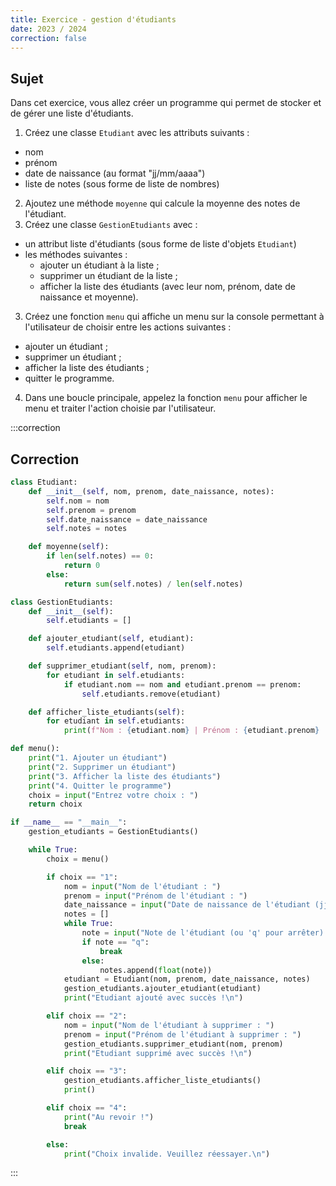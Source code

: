 ```yaml
---
title: Exercice - gestion d'étudiants
date: 2023 / 2024
correction: false
---
```


## Sujet

Dans cet exercice, vous allez créer un programme qui permet de stocker et de gérer une liste d'étudiants.

1. Créez une classe `Etudiant` avec les attributs suivants :
  - nom
  - prénom
  - date de naissance (au format "jj/mm/aaaa")
  - liste de notes (sous forme de liste de nombres)
2. Ajoutez une méthode `moyenne` qui calcule la moyenne des notes de l'étudiant.
3. Créez une classe `GestionEtudiants` avec :
  - un attribut liste d'étudiants (sous forme de liste d'objets `Etudiant`)
  - les méthodes suivantes :
    + ajouter un étudiant à la liste ;
    + supprimer un étudiant de la liste ;
    + afficher la liste des étudiants (avec leur nom, prénom, date de naissance et moyenne).
3. Créez une fonction `menu` qui affiche un menu sur la console permettant à l'utilisateur de choisir entre les actions suivantes :
  - ajouter un étudiant ;
  - supprimer un étudiant ;
  - afficher la liste des étudiants ;
  - quitter le programme.
4. Dans une boucle principale, appelez la fonction `menu` pour afficher le menu et traiter l'action choisie par l'utilisateur.

:::correction
## Correction

```python
class Etudiant:
    def __init__(self, nom, prenom, date_naissance, notes):
        self.nom = nom
        self.prenom = prenom
        self.date_naissance = date_naissance
        self.notes = notes

    def moyenne(self):
        if len(self.notes) == 0:
            return 0
        else:
            return sum(self.notes) / len(self.notes)

class GestionEtudiants:
    def __init__(self):
        self.etudiants = []

    def ajouter_etudiant(self, etudiant):
        self.etudiants.append(etudiant)

    def supprimer_etudiant(self, nom, prenom):
        for etudiant in self.etudiants:
            if etudiant.nom == nom and etudiant.prenom == prenom:
                self.etudiants.remove(etudiant)

    def afficher_liste_etudiants(self):
        for etudiant in self.etudiants:
            print(f"Nom : {etudiant.nom} | Prénom : {etudiant.prenom} | Date de naissance : {etudiant.date_naissance} | Moyenne : {etudiant.moyenne()}")

def menu():
    print("1. Ajouter un étudiant")
    print("2. Supprimer un étudiant")
    print("3. Afficher la liste des étudiants")
    print("4. Quitter le programme")
    choix = input("Entrez votre choix : ")
    return choix

if __name__ == "__main__":
    gestion_etudiants = GestionEtudiants()

    while True:
        choix = menu()

        if choix == "1":
            nom = input("Nom de l'étudiant : ")
            prenom = input("Prénom de l'étudiant : ")
            date_naissance = input("Date de naissance de l'étudiant (jj/mm/aaaa) : ")
            notes = []
            while True:
                note = input("Note de l'étudiant (ou 'q' pour arrêter) : ")
                if note == "q":
                    break
                else:
                    notes.append(float(note))
            etudiant = Etudiant(nom, prenom, date_naissance, notes)
            gestion_etudiants.ajouter_etudiant(etudiant)
            print("Etudiant ajouté avec succès !\n")

        elif choix == "2":
            nom = input("Nom de l'étudiant à supprimer : ")
            prenom = input("Prénom de l'étudiant à supprimer : ")
            gestion_etudiants.supprimer_etudiant(nom, prenom)
            print("Etudiant supprimé avec succès !\n")

        elif choix == "3":
            gestion_etudiants.afficher_liste_etudiants()
            print()

        elif choix == "4":
            print("Au revoir !")
            break

        else:
            print("Choix invalide. Veuillez réessayer.\n")
```

:::

